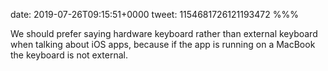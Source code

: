 date: 2019-07-26T09:15:51+0000
tweet: 1154681726121193472
%%%

We should prefer saying hardware keyboard rather than external keyboard when talking about iOS apps, because if the app is running on a MacBook the keyboard is not external.
